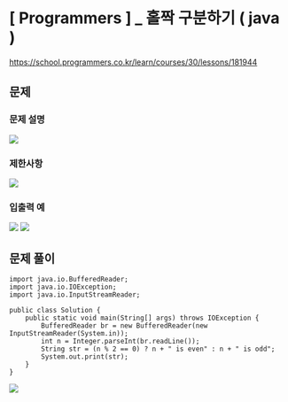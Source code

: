 # [ Programmers ] _ 홀짝 구분하기 ( java )

https://school.programmers.co.kr/learn/courses/30/lessons/181944
## 문제 
### 문제 설명
![](https://i.imgur.com/de9QtKM.png)


### 제한사항
![](https://i.imgur.com/Slupy72.png)


### 입출력 예
![](https://i.imgur.com/xhM2jfs.png)  ![](https://i.imgur.com/8Ng2F68.png)


## 문제 풀이
```
import java.io.BufferedReader;
import java.io.IOException;
import java.io.InputStreamReader;

public class Solution {
    public static void main(String[] args) throws IOException {
        BufferedReader br = new BufferedReader(new InputStreamReader(System.in));
        int n = Integer.parseInt(br.readLine());
        String str = (n % 2 == 0) ? n + " is even" : n + " is odd";
        System.out.print(str);
    }
}
```

![](https://i.imgur.com/GQfnhTT.png)






